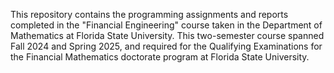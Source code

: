 This repository contains the programming assignments and reports completed in the "Financial Engineering" course taken in the Department of Mathematics at Florida State University.
This two-semester course spanned Fall 2024 and Spring 2025, and required for the Qualifying Examinations for the Financial Mathematics doctorate program at Florida State University.
